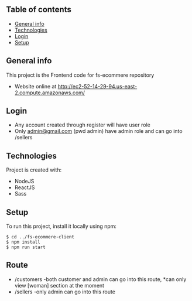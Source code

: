 ## Table of contents
* [General info](#general-info)
* [Technologies](#technologies)
* [Login](#login)
* [Setup](#setup)


## General info
This project is the Frontend code for fs-ecommere repository
* Website online at http://ec2-52-14-29-94.us-east-2.compute.amazonaws.com/

## Login
* Any account created through register will have user role
* Only admin@gmail.com (pwd admin) have admin role and can go into /sellers
	
## Technologies
Project is created with:
* NodeJS
* ReactJS
* Sass

## Setup
To run this project, install it locally using npm:

```
$ cd ../fs-ecommere-client
$ npm install
$ npm run start
```

## Route
* /customers    -both customer and admin can go into this route, *can only view [woman] section at the moment
* /sellers      -only admin can go into this route

